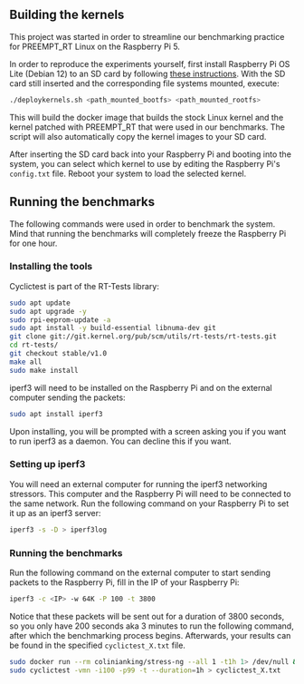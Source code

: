 ## Building the kernels

This project was started in order to streamline our benchmarking practice for PREEMPT_RT Linux on
the Raspberry Pi 5.

In order to reproduce the experiments yourself, first install Raspberry Pi OS Lite (Debian 12) to an
SD card by following [these instructions](https://www.raspberrypi.com/software/).
With the SD card still inserted and the corresponding file systems mounted, execute:

```bash
./deploykernels.sh <path_mounted_bootfs> <path_mounted_rootfs>
```

This will build the docker image that builds the stock Linux kernel and the kernel patched with
PREEMPT_RT that were used in our benchmarks.
The script will also automatically copy the kernel images to your SD card.

After inserting the SD card back into your Raspberry Pi and booting into the system, you can select
which kernel to use by editing the Raspberry Pi's `config.txt` file.
Reboot your system to load the selected kernel.

## Running the benchmarks

The following commands were used in order to benchmark the system.
Mind that running the benchmarks will completely freeze the Raspberry Pi for one hour.

### Installing the tools

Cyclictest is part of the RT-Tests library:

```bash
sudo apt update
sudo apt upgrade -y
sudo rpi-eeprom-update -a
sudo apt install -y build-essential libnuma-dev git
git clone git://git.kernel.org/pub/scm/utils/rt-tests/rt-tests.git
cd rt-tests/
git checkout stable/v1.0
make all
sudo make install
```

iperf3 will need to be installed on the Raspberry Pi and on the external computer sending the packets:

```bash
sudo apt install iperf3
```

Upon installing, you will be prompted with a screen asking you if you want to run iperf3 as a daemon.
You can decline this if you want.

### Setting up iperf3

You will need an external computer for running the iperf3 networking stressors.
This computer and the Raspberry Pi will need to be connected to the same network.
Run the following command on your Raspberry Pi to set it up as an iperf3 server:

```bash
iperf3 -s -D > iperf3log
```

### Running the benchmarks

Run the following command on the external computer to start sending packets to the Raspberry Pi,
fill in the IP of your Raspberry Pi:

```bash
iperf3 -c <IP> -w 64K -P 100 -t 3800
```

Notice that these packets will be sent out for a duration of 3800 seconds, so you only have 200
seconds aka 3 minutes to run the following command, after which the benchmarking process begins.
Afterwards, your results can be found in the specified `cyclictest_X.txt` file.

```bash
sudo docker run --rm colinianking/stress-ng --all 1 -t1h 1> /dev/null &
sudo cyclictest -vmn -i100 -p99 -t --duration=1h > cyclictest_X.txt
```
